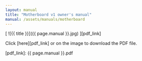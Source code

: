 ```yaml
---
layout: manual
title: "Motherboard v1 owner's manual"
manual: /assets/manuals/motherboard
---
```


[ ![{{ title }}]({{ page.manual }}.jpg) ][pdf_link]

Click [here][pdf_link] or on the image to download the PDF file.

[pdf_link]: {{ page.manual }}.pdf